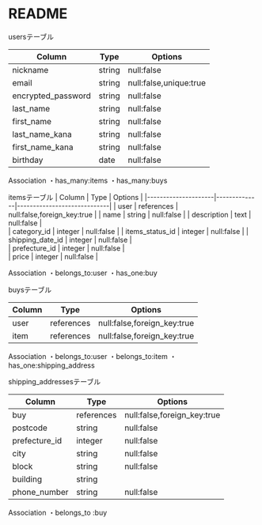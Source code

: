 # README

usersテーブル
           
| Column              | Type         | Options                |
|---------------------|--------------|------------------------|
| nickname            | string       | null:false             |
| email               | string       | null:false,unique:true |
| encrypted_password  | string       | null:false             |
| last_name           | string       | null:false             |
| first_name          | string       | null:false             |
| last_name_kana      | string       | null:false             |
| first_name_kana     | string       | null:false             |
| birthday            | date         | null:false             |

Association
・has_many:items
・has_many:buys


itemsテーブル
| Column              | Type         | Options                     |
|---------------------|--------------|-----------------------------|
| user                | references   | null:false,foreign_key:true | 
| name                | string       | null:false                  | 
| description         | text         | null:false                  |  
| category_id         | integer      | null:false                  | 
| items_status_id     | integer      | null:false                  | 
| shipping_date_id    | integer      | null:false                  |  
| prefecture_id       | integer      | null:false                  |  
| price               | integer      | null:false                  |  

Association
・belongs_to:user
・has_one:buy


buysテーブル

| Column              | Type         | Options                     |
|---------------------|--------------|-----------------------------|
| user                | references   | null:false,foreign_key:true |
| item                | references   | null:false,foreign_key:true |

Association
・belongs_to:user
・belongs_to:item
・has_one:shipping_address


shipping_addressesテーブル

| Column              | Type         | Options                     |
|---------------------|--------------|-----------------------------|
| buy                 | references   | null:false,foreign_key:true |
| postcode            | string       | null:false                  | 
| prefecture_id       | integer      | null:false                  | 
| city                | string       | null:false                  |
| block               | string       | null:false                  |
| building            | string       |                             |
| phone_number        | string       | null:false                  |

Association
・belongs_to :buy